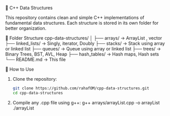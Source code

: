 📘 C++ Data Structures

This repository contains clean and simple C++ implementations of fundamental data structures.
Each structure is stored in its own folder for better organization.

📂 Folder Structure
cpp-data-structures/
│
├── arrays/ → ArrayList , vector 
├── linked_lists/ → Singly, iterator, Doubly
├── stacks/ → Stack using array or linked list
├── queues/ → Queue using array or linked list
├── trees/ → Binary Trees, BST, AVL, Heap
├── hash_tables/ → Hash maps, Hash sets
└── README.md → This file

🚀 How to Use

1. Clone the repository:
   ```bash
   git clone https://github.com/rahafOM/cpp-data-structures.git
   cd cpp-data-structures
   
2. Compile any .cpp file using g++:
   g++ arrays/arrayList.cpp -o arrayList
   ./arrayList
